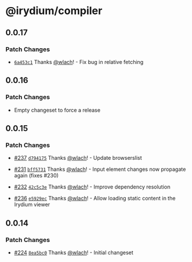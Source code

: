 # @irydium/compiler

## 0.0.17

### Patch Changes

- [`6a453c1`](https://github.com/irydium/irydium/commit/6a453c18d9a2797c82039d6a6837490d12b6f846) Thanks [@wlach](https://github.com/wlach)! - Fix bug in relative fetching

## 0.0.16

### Patch Changes

- Empty changeset to force a release

## 0.0.15

### Patch Changes

- [#237](https://github.com/irydium/irydium/pull/237) [`d794175`](https://github.com/irydium/irydium/commit/d794175e17d2a17df31b5d5ff7e8a397972d58d7) Thanks [@wlach](https://github.com/wlach)! - Update browserslist

* [#231](https://github.com/irydium/irydium/pull/231) [`bff5731`](https://github.com/irydium/irydium/commit/bff5731914908a064e1a535ee91bb2018b8db495) Thanks [@wlach](https://github.com/wlach)! - Input element changes now propagate again (fixes #230)

- [#232](https://github.com/irydium/irydium/pull/232) [`42c5c3e`](https://github.com/irydium/irydium/commit/42c5c3e18ff1c39d1deeed4aa4a7cc91d96e6424) Thanks [@wlach](https://github.com/wlach)! - Improve dependency resolution

* [#236](https://github.com/irydium/irydium/pull/236) [`e5929ec`](https://github.com/irydium/irydium/commit/e5929ec9565a371f7d80b09c57f34832c1a9ba80) Thanks [@wlach](https://github.com/wlach)! - Allow loading static content in the Irydium viewer

## 0.0.14

### Patch Changes

- [#224](https://github.com/irydium/irydium/pull/224) [`8ea5bc0`](https://github.com/irydium/irydium/commit/8ea5bc0e29b8151aa5aad1514b400a347320d9a3) Thanks [@wlach](https://github.com/wlach)! - Initial changeset
